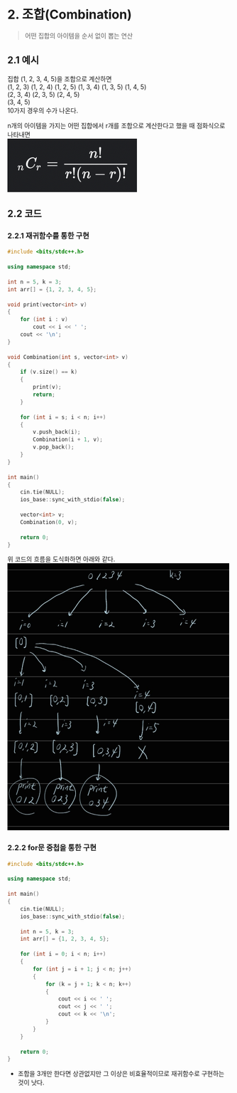 # 2. 조합(Combination)   
> 어떤 집합의 아이템을 순서 없이 뽑는 연산   
   
## 2.1 예시   
집합 (1, 2, 3, 4, 5)을 조합으로 계산하면   
(1, 2, 3) (1, 2, 4) (1, 2, 5) (1, 3, 4) (1, 3, 5) (1, 4, 5)   
(2, 3, 4) (2, 3, 5) (2, 4, 5)   
(3, 4, 5)   
10가지 경우의 수가 나온다.  

n개의 아이템을 가지는 어떤 집합에서 r개를 조합으로 계산한다고 했을 때 점화식으로 나타내면   
<img src="/Images/조합점화식.png" alt="조합점화식"></img><br/>

## 2.2 코드
### 2.2.1 재귀함수를 통한 구현
```c++
#include <bits/stdc++.h>

using namespace std;

int n = 5, k = 3;
int arr[] = {1, 2, 3, 4, 5};

void print(vector<int> v)
{
    for (int i : v)
        cout << i << ' ';
    cout << '\n';
}

void Combination(int s, vector<int> v)
{
    if (v.size() == k)
    {
        print(v);
        return;
    }

    for (int i = s; i < n; i++)
    {
        v.push_back(i);
        Combination(i + 1, v);
        v.pop_back();
    }
}

int main()
{
    cin.tie(NULL);
    ios_base::sync_with_stdio(false);

    vector<int> v;
    Combination(0, v);

    return 0;
}
```
위 코드의 흐름을 도식화하면 아래와 같다.   
<img src="/Images/재귀_조합.jpg" width="500px" height="600px" alt="재귀_조합"></img><br/>

### 2.2.2 for문 중첩을 통한 구현
```c++
#include <bits/stdc++.h>

using namespace std;

int main()
{
    cin.tie(NULL);
    ios_base::sync_with_stdio(false);

    int n = 5, k = 3;
    int arr[] = {1, 2, 3, 4, 5};

    for (int i = 0; i < n; i++)
    {
        for (int j = i + 1; j < n; j++)
        {
            for (k = j + 1; k < n; k++)
            {
                cout << i << ' ';
                cout << j << ' ';
                cout << k << '\n';
            }
        }
    }

    return 0;
}
```
- 조합을 3개만 한다면 상관없지만 그 이상은 비효율적이므로 재귀함수로 구현하는 것이 낫다.
